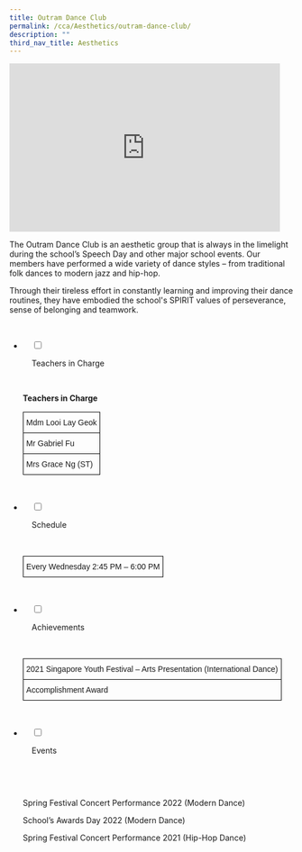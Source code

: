 ```yaml
---
title: Outram Dance Club
permalink: /cca/Aesthetics/outram-dance-club/
description: ""
third_nav_title: Aesthetics
---
```

<iframe allowfullscreen="true" height="299" width="480" frameborder="0" src="https://docs.google.com/presentation/d/e/2PACX-1vQDbX087fch-ANDxyGSTl_bYXS_y01dGme2U53UYnZFxMUkY7gSF56ti0E0oRgZZNHe6WQMEIqbf-gF/embed?start=false&amp;loop=false&amp;delayms=3000"></iframe>

The Outram Dance Club is an aesthetic group that is always in the limelight during the school’s Speech Day and other major school events. Our members have performed a wide variety of dance styles – from traditional folk dances to modern jazz and hip-hop.  
  
Through their tireless effort in constantly learning and improving their dance routines, they have embodied the school's SPIRIT values of perseverance, sense of belonging and teamwork.

<ul class="jekyllcodex_accordion">

  <li>

    <input type="checkbox" id="accordion1">

    <label for="accordion1">Teachers in Charge</label>

    <div>

<p> <b> Teachers in Charge </b><br>
				
<style type="text/css">
.tg  {border-collapse:collapse;border-spacing:0;}
.tg td{border-color:black;border-style:solid;border-width:1px;font-family:Arial, sans-serif;font-size:14px;
  overflow:hidden;padding:10px 5px;word-break:normal;}
.tg th{border-color:black;border-style:solid;border-width:1px;font-family:Arial, sans-serif;font-size:14px;
  font-weight:normal;overflow:hidden;padding:10px 5px;word-break:normal;}
.tg .tg-0lax{text-align:left;vertical-align:top}
</style>
<table class="tg">
<thead>
  <tr>
    <th class="tg-0lax">Mdm Looi Lay Geok</th>
  </tr>
</thead>
<tbody>
  <tr>
    <td class="tg-0lax">Mr Gabriel Fu</td>
  </tr>
  <tr>
    <td class="tg-0lax">Mrs Grace Ng (ST)</td>
  </tr>
</tbody>
</table>
			</p>

    </div>

</li>
	<li>

    <input type="checkbox" id="accordion2">

    <label for="accordion2">Schedule </label>

    <div>

<p> <style type="text/css">
.tg  {border-collapse:collapse;border-spacing:0;}
.tg td{border-color:black;border-style:solid;border-width:1px;font-family:Arial, sans-serif;font-size:14px;
  overflow:hidden;padding:10px 5px;word-break:normal;}
.tg th{border-color:black;border-style:solid;border-width:1px;font-family:Arial, sans-serif;font-size:14px;
  font-weight:normal;overflow:hidden;padding:10px 5px;word-break:normal;}
.tg .tg-0lax{text-align:left;vertical-align:top}
</style>
<table class="tg">
<thead>
  <tr>
    <td class="tg-0lax">Every Wednesday 2:45 PM – 6:00 PM</td>
  </tr>
</thead>
</table>
			</p>

    </div>

</li>
	
<li>

    <input type="checkbox" id="accordion3">

    <label for="accordion3">Achievements</label>

    <div>

<p> <style type="text/css">
.tg  {border-collapse:collapse;border-spacing:0;}
.tg td{border-color:black;border-style:solid;border-width:1px;font-family:Arial, sans-serif;font-size:14px;
  overflow:hidden;padding:10px 5px;word-break:normal;}
.tg th{border-color:black;border-style:solid;border-width:1px;font-family:Arial, sans-serif;font-size:14px;
  font-weight:normal;overflow:hidden;padding:10px 5px;word-break:normal;}
.tg .tg-0lax{text-align:left;vertical-align:top}
</style>
<table class="tg">
<thead>
  <tr>
    <th class="tg-0lax">2021 Singapore Youth Festival – Arts Presentation (International Dance)</th>
  </tr>
</thead>
<tbody>
  <tr>
    <td class="tg-0lax">Accomplishment Award</td>
  </tr>
</tbody>
</table>
			</p>

    </div>

</li>
	
<li>

    <input type="checkbox" id="accordion4">

    <label for="accordion4">Events</label>

    <div>

      <p> Spring Festival Concert Performance 2022 (Modern Dance)<br>

School’s Awards Day 2022 (Modern Dance)<br>

Spring Festival Concert Performance 2021 (Hip-Hop Dance)
			</p>

    </div>

</li>
	
	

	
</ul>
